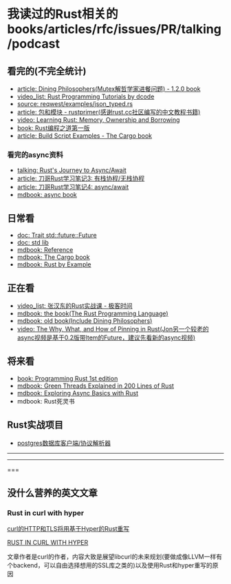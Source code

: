 # 我读过的Rust相关的books/articles/rfc/issues/PR/talking/podcast

## 看完的(不完全统计)

- [article: Dining Philosophers(Mutex解哲学家进餐问题) - 1.2.0 book](https://doc.rust-lang.org/1.2.0/book/dining-philosophers.html)
- [video_list: Rust Programming Tutorials by dcode](https://www.youtube.com/playlist?list=PLVvjrrRCBy2JSHf9tGxGKJ-bYAN_uDCUL)
- [source: reqwest/examples/json_typed.rs](https://github.com/seanmonstar/reqwest/blob/master/examples/json_typed.rs)
- [article: 包和模块 - rustprimer(感谢rust.cc社区编写的中文教程书籍)](https://rustcc.gitbooks.io/rustprimer/content/module/module.html)
- [video: Learning Rust: Memory, Ownership and Borrowing](https://www.youtube.com/watch?v=8M0QfLUDaaA&list=LLFLN2ZAPopjz2zM-FomwnkQ&index=2&t=8s)
- [book: Rust编程之道第一版](https://github.com/ZhangHanDong/tao-of-rust-codes)
- [article: Build Script Examples - The Cargo book](https://doc.rust-lang.org/cargo/reference/build-script-examples.html)

### 看完的async资料

- [talking: Rust's Journey to Async/Await](https://www.youtube.com/watch?v=lJ3NC-R3gSI&t=1700s)
- [article: 刀哥Rust学习笔记3: 有栈协程/无栈协程](https://rustcc.cn/article?id=c0c47719-be7f-4298-ab5a-507cb65f9538)
- [article: 刀哥Rust学习笔记4: async/await](https://rustcc.cn/article?id=495f1e25-2ede-46ec-8c85-8fd823f0a8a9)
- [mdbook: async book](https://rust-lang.github.io/async-book)

## 日常看

- [doc: Trait std::future::Future](https://doc.rust-lang.org/std/future/trait.Future.html)
- [doc: std lib](https://doc.rust-lang.org/std/)
- [mdbook: Reference](https://doc.rust-lang.org/nightly/reference/)
- [mdbook: The Cargo book](https://doc.rust-lang.org/cargol)
- [mdbook: Rust by Example](https://doc.rust-lang.org/rust-by-example/)

## 正在看

- [video_list: 张汉东的Rust实战课 - 极客时间](https://time.geekbang.org/course/intro/100060601)
- [mdbook: the book(The Rust Programming Language)](https://doc.rust-lang.org/book/)
- [mdbook: old book(Include Dining Philosophers)](https://doc.rust-lang.org/1.6.0/book/dining-philosophers.html)
- [video: The Why, What, and How of Pinning in Rust(Jon另一个较老的async视频是基于0.2版带Item的Future，建议先看新的async视频)](https://www.youtube.com/watch?v=DkMwYxfSYNQ)

## 将来看

- [book: Programming Rust 1st edition](https://www.oreilly.com/library/view/programming-rust/9781491927274/)
- [mdbook: Green Threads Explained in 200 Lines of Rust](https://cfsamson.gitbook.io/green-threads-explained-in-200-lines-of-rust/)
- [mdbook: Exploring Async Basics with Rust](https://cfsamson.github.io/book-exploring-async-basics/)
- mdbook: Rust死灵书

## Rust实战项目

- [postgres数据库客户端/协议解析器]()

---

---

===

## 没什么营养的英文文章

### Rust in curl with hyper

[curl的HTTP和TLS将用基于Hyper的Rust重写](https://twitter.com/upsuper/status/1314560605622210561)

[RUST IN CURL WITH HYPER](https://daniel.haxx.se/blog/2020/10/09/rust-in-curl-with-hyper/)

文章作者是curl的作者，内容大致是展望libcurl的未来规划(要做成像LLVM一样有个backend，可以自由选择想用的SSL库之类的)以及使用Rust和hyper重写的原因


